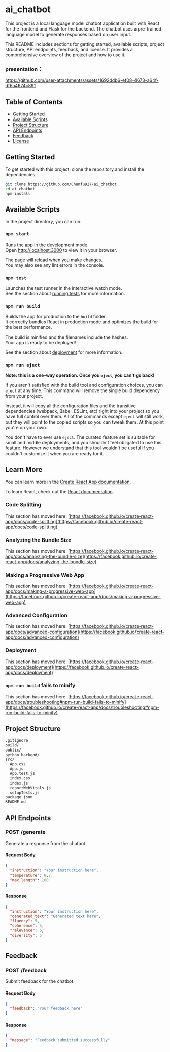 # ai_chatbot
This project is a local language model chatbot application built with React for the frontend and Flask for the backend. The chatbot uses a pre-trained language model to generate responses based on user input.

This README includes sections for getting started, available scripts, project structure, API endpoints, feedback, and license. It provides a comprehensive overview of the project and how to use it.

### presentation：

https://github.com/user-attachments/assets/1692ddb6-ef08-4673-a64f-df6a4674c891


## Table of Contents

- [Getting Started](#getting-started)
- [Available Scripts](#available-scripts)
- [Project Structure](#project-structure)
- [API Endpoints](#api-endpoints)
- [Feedback](#feedback)
- [License](#license)

## Getting Started

To get started with this project, clone the repository and install the dependencies:

```sh
git clone https://github.com/Chunfu927/ai_chatbot
cd ai_chatbot
npm install
```

## Available Scripts

In the project directory, you can run:

### `npm start`

Runs the app in the development mode.\
Open [http://localhost:3000](http://localhost:3000) to view it in your browser.

The page will reload when you make changes.\
You may also see any lint errors in the console.

### `npm test`

Launches the test runner in the interactive watch mode.\
See the section about [running tests](https://facebook.github.io/create-react-app/docs/running-tests) for more information.

### `npm run build`

Builds the app for production to the `build` folder.\
It correctly bundles React in production mode and optimizes the build for the best performance.

The build is minified and the filenames include the hashes.\
Your app is ready to be deployed!

See the section about [deployment](https://facebook.github.io/create-react-app/docs/deployment) for more information.

### `npm run eject`

**Note: this is a one-way operation. Once you `eject`, you can't go back!**

If you aren't satisfied with the build tool and configuration choices, you can `eject` at any time. This command will remove the single build dependency from your project.

Instead, it will copy all the configuration files and the transitive dependencies (webpack, Babel, ESLint, etc) right into your project so you have full control over them. All of the commands except `eject` will still work, but they will point to the copied scripts so you can tweak them. At this point you're on your own.

You don't have to ever use `eject`. The curated feature set is suitable for small and middle deployments, and you shouldn't feel obligated to use this feature. However we understand that this tool wouldn't be useful if you couldn't customize it when you are ready for it.

## Learn More

You can learn more in the [Create React App documentation](https://facebook.github.io/create-react-app/docs/getting-started).

To learn React, check out the [React documentation](https://reactjs.org/).

### Code Splitting

This section has moved here: [https://facebook.github.io/create-react-app/docs/code-splitting](https://facebook.github.io/create-react-app/docs/code-splitting)

### Analyzing the Bundle Size

This section has moved here: [https://facebook.github.io/create-react-app/docs/analyzing-the-bundle-size](https://facebook.github.io/create-react-app/docs/analyzing-the-bundle-size)

### Making a Progressive Web App

This section has moved here: [https://facebook.github.io/create-react-app/docs/making-a-progressive-web-app](https://facebook.github.io/create-react-app/docs/making-a-progressive-web-app)

### Advanced Configuration

This section has moved here: [https://facebook.github.io/create-react-app/docs/advanced-configuration](https://facebook.github.io/create-react-app/docs/advanced-configuration)

### Deployment

This section has moved here: [https://facebook.github.io/create-react-app/docs/deployment](https://facebook.github.io/create-react-app/docs/deployment)

### `npm run build` fails to minify

This section has moved here: [https://facebook.github.io/create-react-app/docs/troubleshooting#npm-run-build-fails-to-minify](https://facebook.github.io/create-react-app/docs/troubleshooting#npm-run-build-fails-to-minify)

## Project Structure

```markdown
.gitignore
build/
public/
python_backend/
src/
  App.css
  App.js
  App.test.js
  index.css
  index.js
  reportWebVitals.js
  setupTests.js
package.json
README.md
```

## API Endpoints

### POST /generate

Generate a response from the chatbot.

#### Request Body

```json
{
  "instruction": "Your instruction here",
  "temperature": 0.7,
  "max_length": 100
}
```

#### Response

```json
{
  "instruction": "Your instruction here",
  "generated_text": "Generated text here",
  "fluency": 5,
  "coherence": 5,
  "relevance": 5,
  "diversity": 5
}
```

## Feedback

### POST /feedback

Submit feedback for the chatbot.

#### Request Body

```json
{
  "feedback": "Your feedback here"
}
```

#### Response

```json
{
  "message": "Feedback submitted successfully"
}
```

